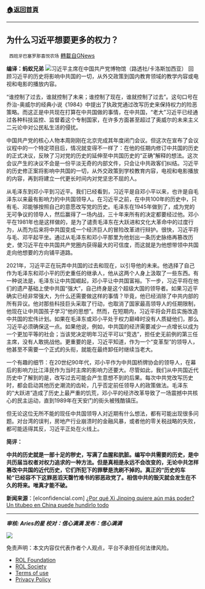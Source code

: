 ###  [:house:返回首頁](https://github.com/ourhimalayas/txt)
---


## 为什么习近平想要更多的权力？
` 西班牙巴塞罗那喜悦农场` [轉載自GNews](https://gnews.org/zh-hans/1667149/)

**编译：蚂蚁兄弟**
![](https://assets.gnews.org/wp-content/uploads/2021/11/tempsnip04-1.png)习近平主席在中国共产党博物馆（路透社/卡洛斯加西亚）
回顾习近平的历史将影响中共国的一切，从外交政策到国内教育领域的教学内容或电视和电影的播放内容。

“谁控制了过去，谁就控制了未来；谁控制了现在，谁就控制了过去”。这句口号在乔治-奥威尔的经典小说《1984》中提出了执政党通过改写历史来保持权力的险恶策略。而这正是中共现在打算在中共国做的事情，在中共国，“老大”习近平已经通过各种科技监控、监督着这个专制国家，在许多方面甚至超过了奥威尔的未来主义二元论中对公民私生活的侵扰。

中国共产党的核心人物本周刚刚在北京完成其年度闭门会议。但这次在宣布了会议议程中的一个特定项目后，情况就变得不一样了：在他的任期内修订中共国的历史的正式决议，反映了习对党的历史的延伸至中共国历史的“正确”解释的想法。这次会议产生的决议不会是一份平淡无奇的内部文件，只会让中共政客们纠结。习近平的历史修正案将影响中共国的一切，从外交政策到学校教育内容，电视和电影播放的内容，再到将建立一代更长时间内对党坚忠不屈的人。

从毛泽东到邓小平到习近平。我们已经看到，习近平是自邓小平以来，也许是自毛泽东以来最有影响力的中共国领导人。在习近平之前，在中共100年的历史中，只有毛、邓能够按照自己的意愿改写党的历史。毛泽东在1945年做到了，成为党的无可争议的领导人，然后赢得了一场内战，三十年来所有的决定都要经过他。邓小平在1981年也是这样做的，是为了谴责毛泽东在大跃进和文化大革命中的过度行为，从而为后来将中共国变成一个经济巨人的冒险改革进行辩护。很快，习近平将与毛、邓平起平坐。通过从毛泽东和邓小平那里为他划出一条历史脉络再篡改历史，使习近平在中共国共产党圈内获得最大的可信度，而这就是为他想带领中共国走向他想要的方向铺平道路。

2021年，习近平正在玩弄中共国的过去和现在，以引导他的未来。他选择了自己作为毛泽东和邓小平的历史重任的继承人，他从这两个人身上汲取了一些东西。有一种说法是，毛泽东让中共国崛起，邓小平让中共国富裕。下一步，习近平将在他们的遗产基础上使中共国“强大”，自己终身是这个超级大国的领导者。如果习近平确实已经非常强大，为什么还需要做这样的事情？毕竟，他已经消除了中共内部的所有异议。他对那些科技巨头采取了行动，也取消了国家最高领导人的任期限制，他现在让中共国孩子学习“他的思想”。然而，在短期内，习近平将会开启实施改造中共国的宏伟计划。如果在毛泽东或邓小平处于权力巅峰时没有人质疑他们，那么习近平必须确保这一点。如果他说，例如，中共国的经济需要减少一点增长以成为一个更加平等的社会；当该党决定明年习近平可以“竞选”，担任史无前例的第三任主席，没有人敢挑战他。更重要的是，习近平知道，作为一个“变革型”的领导人，他甚至不需要一个正式的头衔，就能在最终卸任时继续当老大。

一个有趣的细节：在20世纪90年代，邓小平作为中共国桥牌协会的领导人，在幕后的影响力比江泽民作为当时主席的影响力还要大。尽管如此，我们从中共国近代历史中了解到的是，改写过去可能会产生意想不到的后果。每次中共党改写历史时，都会启动其他历史潮流的齿轮，几乎否定前任领导人的政策做法。毛泽东的“大跃进”造成了历史上最严重的饥荒，邓小平的经济改革导致了一场震撼中共核心的民主运动，直到1989年在天安门的街头被残酷镇压。

但无论这位无所不能的现任中共国领导人对近期有什么想法，都有可能出现很多问题。对台湾的误判，房地产行业崩溃时的金融风暴，或者他的零关税战略的失败，都可能适得其反，习近平正处在火线上。

**简评：**

**中共的历史就是一部十足的秽史，写满了血腥和肮脏。编写中共需要的历史，是中共历届当权者对权力追求的一种方法。但是真相是永远不会改变的，无论中共怎样篡改中共国的近代历史，它们所犯下的罪孽是洗刷不掉的。真正的“历史的车轮”已经容不下这罪恶滔天罄竹难书的邪恶政党了。相信中共的毁灭就会发生在不久的将来。唯真才能不破。**

**新闻来源**：[elconfidencial.com] [¿Por qué Xi Jinping quiere aún más poder? Un titubeo en China puede hundirlo todo](https://www.elconfidencial.com/mundo/2021-11-13/la-nueva-china-1984_3322356/)

* * *

***审核: Aries的星
校对：信心满满
发布：信心满满***

![](https://assets.gnews.org/wp-content/uploads/2021/11/GNEWS_CH..jpeg)

 

免责声明：本文内容仅代表作者个人观点，平台不承担任何法律风险。

- [ROL Foundation](https://rolfoundation.org/)
- [ROL Society](https://rolsociety.org/)
- [Terms of use](https://gnews.org/terms-of-use-3/)
- [Privacy Policy](https://gnews.org/privacy-policy/)
